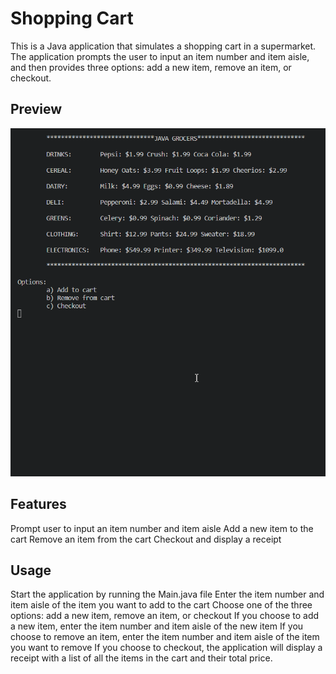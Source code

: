 # Shopping Cart
This is a Java application that simulates a shopping cart in a supermarket. The application prompts the user to input an item number and item aisle, and then provides three options: add a new item, remove an item, or checkout.

## Preview
![usage](https://github.com/doughtyphilipe/Shopping_Cart/blob/main/shoppingcart.gif)

## Features
Prompt user to input an item number and item aisle
Add a new item to the cart
Remove an item from the cart
Checkout and display a receipt

## Usage
Start the application by running the Main.java file
Enter the item number and item aisle of the item you want to add to the cart
Choose one of the three options: add a new item, remove an item, or checkout
If you choose to add a new item, enter the item number and item aisle of the new item
If you choose to remove an item, enter the item number and item aisle of the item you want to remove
If you choose to checkout, the application will display a receipt with a list of all the items in the cart and their total price.